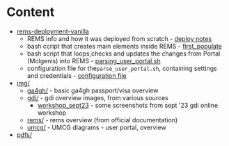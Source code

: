 # Content

- [rems-deployment-vanilla](rems-deployment/)
  - REMS info and how it was deployed from scratch - [deploy notes](rems-deployment/deploying.md)
  - bash ccript that creates main elements inside REMS - [first_populate](rems-deployment/first_populating.sh)
  - bash script that loops,checks and updates the changes from Portal (Molgenis) into REMS - [parsing_user_portal.sh](rems-deployment/parsing_user_portal.sh)
  - configuration file for the`parse_user_portal.sh`, containing settings and credentials - [configuration file](rems-deployment/parsing_user_portal.config)
- [img/](img/)
  - [ga4gh/](img/ga4gh/) - basic ga4gh passport/visa overview
  - [gdi/](img/gdi/) - gdi overview images, from various sources
    - [workshop_sept23](img/gdi/workshop_sept23/) - some screenshots from sept '23 gdi online workshop
  - [rems/](img/rems/) - rems overview (from official documentation)
  - [umcg/](img/umcg/) - UMCG diagrams - user portal, overview
- [pdfs/](pdfs/)
